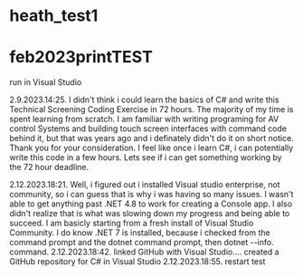 # heath_test1

# feb2023printTEST

run in Visual Studio

2.9.2023.14:25.  I didn't think i could learn the basics of C# and write this Technical Screening Coding Exercise in 72 hours.  The majority of my time is spent learning from scratch.  I am familiar with writing programing for AV control Systems and building touch screen interfaces with command code behind it, but that was years ago and i definately didn't do it on short notice.  Thank you for your consideration.  I feel like once i learn C#, i can potentially write this code in a few hours. Lets see if i can get something working by the 72 hour deadline.

2.12.2023.18:21.   Well, i figured out i installed Visual studio enterprise, not community, so i can guess that is why i was having so many issues. I wasn't able to get anything past .NET 4.8 to work for creating a Console app. I also didn't realize that is what was slowing down my progress and being able to succeed. I am basicly starting from a fresh install of Visual Studio Community. I do know .NET 7 is installed, because i checked from the command prompt and the dotnet command prompt, then dotnet --info. command.
2.12.2023.18:42.   linked GitHub with Visual Studio.... created a GitHub repository for C# in Visual Studio
2.12.2023.18:55.    restart test
